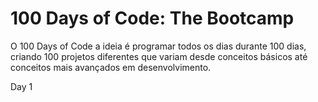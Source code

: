 # 100 Days of Code: The Bootcamp
O 100 Days of Code a ideia é programar todos os dias durante 100 dias, criando 100 projetos diferentes que variam desde conceitos básicos até conceitos mais avançados em desenvolvimento.


Day
1 
